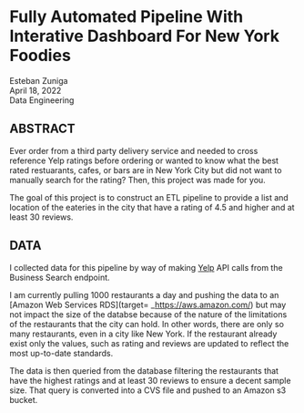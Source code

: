 # Fully Automated Pipeline With Interative Dashboard For New York Foodies

Esteban Zuniga <br>
April 18, 2022 <br>
Data Engineering

## ABSTRACT

Ever order from a third party delivery service and needed to cross reference Yelp ratings before ordering or wanted to know what the best rated restuarants, cafes, or bars are in New York City but did not want to manually search for the rating? Then, this project was made for you. 

The goal of this project is to construct an ETL pipeline to provide a list and location of the eateries in the city that have a rating of 4.5 and higher and at least 30 reviews. 

## DATA
I collected data for this pipeline by way of making [Yelp](https://www.yelp.com/developers/documentation/v3/business_search) API calls from the Business Search endpoint.

I am currently pulling 1000 restaurants a day and pushing the data to an [Amazon Web Services RDS](target= _https://aws.amazon.com/) but may not impact the size of the databse because of the nature of the limitations of the restaurants that the city can hold. In other words, there are only so many restaurants, even in a city like New York. If the restaurant already exist only the values, such as rating and reviews are updated to reflect the most up-to-date standards.

The data is then queried from the database filtering the restaurants that have the highest ratings and at least 30 reviews to ensure a decent sample size. That query is converted into a CVS file and pushed to an Amazon s3 bucket.



